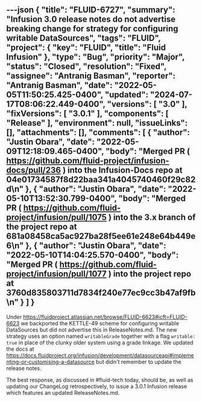 ---json
{
  "title": "FLUID-6727",
  "summary": "Infusion 3.0 release notes do not advertise breaking change for strategy for configuring writable DataSources",
  "tags": "FLUID",
  "project": {
    "key": "FLUID",
    "title": "Fluid Infusion"
  },
  "type": "Bug",
  "priority": "Major",
  "status": "Closed",
  "resolution": "Fixed",
  "assignee": "Antranig Basman",
  "reporter": "Antranig Basman",
  "date": "2022-05-05T11:50:25.425-0400",
  "updated": "2024-07-17T08:06:22.449-0400",
  "versions": [
    "3.0"
  ],
  "fixVersions": [
    "3.0.1"
  ],
  "components": [
    "Release"
  ],
  "environment": null,
  "issueLinks": [],
  "attachments": [],
  "comments": [
    {
      "author": "Justin Obara",
      "date": "2022-05-09T12:18:09.465-0400",
      "body": "Merged PR ( <https://github.com/fluid-project/infusion-docs/pull/236> ) into the Infusion-Docs repo at 04e01734587f8d22baa341a4045740460f29c82d\n"
    },
    {
      "author": "Justin Obara",
      "date": "2022-05-10T13:52:30.799-0400",
      "body": "Merged PR ( <https://github.com/fluid-project/infusion/pull/1075> ) into the 3.x branch of the project repo at 681a08458ca5ac927ba28f5ee61e248e64b449e6\n"
    },
    {
      "author": "Justin Obara",
      "date": "2022-05-10T14:04:25.570-0400",
      "body": "Merged PR ( <https://github.com/fluid-project/infusion/pull/1077> ) into the project repo at 3760d835803711d7834f240e77ec9cc3b47af9fb\n"
    }
  ]
}
---
Under <https://fluidproject.atlassian.net/browse/FLUID-6623#icft=FLUID-6623> we backported the KETTLE-49 scheme for configuring writable DataSources but did not advertise this in ReleaseNotes.md. The new strategy uses an option named `writableGrade` together with a flag `writable: true` in place of the clunky older system using a grade linkage. We updated the docs at <https://docs.fluidproject.org/infusion/development/datasourceapi#implementing-or-customising-a-datasource> but didn't remember to update the release notes.

The best response, as discussed in #fluid-tech today, should be, as well as updating our ChangeLog retrospectively, to issue a 3.0.1 Infusion release which features an updated ReleaseNotes.md.

        